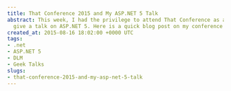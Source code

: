 ```yaml
---
title: That Conference 2015 and My ASP.NET 5 Talk
abstract: This week, I had the privilege to attend That Conference as a speaker to
  give a talk on ASP.NET 5. Here is a quick blog post on my conference experience.
created_at: 2015-08-16 18:02:00 +0000 UTC
tags:
- .net
- ASP.NET 5
- DLM
- Geek Talks
slugs:
- that-conference-2015-and-my-asp-net-5-talk
---
```


